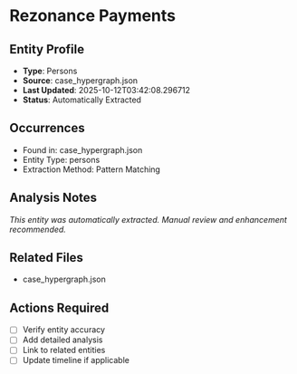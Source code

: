 # Rezonance Payments

## Entity Profile
- **Type**: Persons
- **Source**: case_hypergraph.json
- **Last Updated**: 2025-10-12T03:42:08.296712
- **Status**: Automatically Extracted

## Occurrences
- Found in: case_hypergraph.json
- Entity Type: persons
- Extraction Method: Pattern Matching

## Analysis Notes
*This entity was automatically extracted. Manual review and enhancement recommended.*

## Related Files
- case_hypergraph.json

## Actions Required
- [ ] Verify entity accuracy
- [ ] Add detailed analysis
- [ ] Link to related entities
- [ ] Update timeline if applicable
